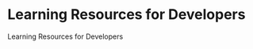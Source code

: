Learning Resources for Developers
=================================

Learning Resources for Developers
